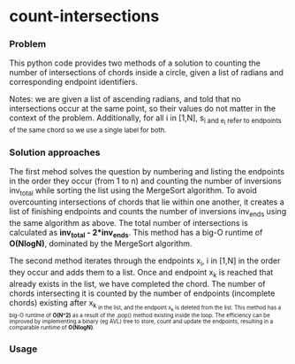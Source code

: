# count-intersections

### Problem
This python code provides two methods of a solution to counting the number of intersections of chords inside a circle, given a list of radians and corresponding endpoint identifiers.

Notes: we are given a list of ascending radians, and told that no intersections occur at the same point, so their values do not matter in the context of the problem. Additionally, for all i in [1,N], s<sub>i and e<sub>i</sub> refer to endpoints of the same chord so we use a single label for both.

### Solution approaches
The first mehod solves the question by numbering and listing the endpoints in the order they occur (from 1 to n) and counting the number of inversions inv<sub>total</sub> while sorting the list using the MergeSort algorithm. To avoid overcounting intersections of chords that lie within one another, it creates a list of finishing endpoints and counts the number of inversions inv<sub>ends</sub> using the same algorithm as above. The total number of intersections is calculated as **inv<sub>total</sub> - 2*inv<sub>ends</sub>**. This method has a big-O runtime of **O(NlogN)**, dominated by the MergeSort algorithm. 

The second method iterates through the endpoints x<sub>i</sub>, i in [1,N] in the order they occur and adds them to a list. Once and endpoint x<sub>k</sub> is reached that already exists in the list, we have completed the chord. The number of chords intersecting it is counted by the number of endpoints (incomplete chords) existing after x<sub>k<sub> in the list, and the endpoint x<sub>k</sub> is deleted from the list. This method has a big-O runtime of **O(N^2)** as a result of the .pop() method existing inside the loop. The efficiency can be improved by implementing a binary (eg AVL) tree to store, count and update the endpoints, resulting in a comparable runtime of **O(NlogN)**. 

### Usage 

